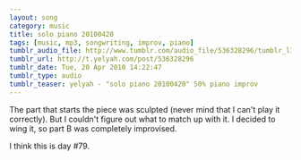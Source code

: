 ```yaml
---
layout: song
category: music
title: solo piano 20100420
tags: [music, mp3, songwriting, improv, piano]
tumblr_audio_file: http://www.tumblr.com/audio_file/536328296/tumblr_l16whzknF71qzo4ep
tumblr_url: http://t.yelyah.com/post/536328296
tumblr_date: Tue, 20 Apr 2010 14:22:47
tumblr_type: audio
tumblr_teaser: yelyah - "solo piano 20100420" 50% piano improv
---
```

The part that starts the piece was sculpted (never mind that I can't play it correctly). But I couldn't figure out what to match up with it. I decided to wing it, so part B was completely improvised.

I think this is day #79.
